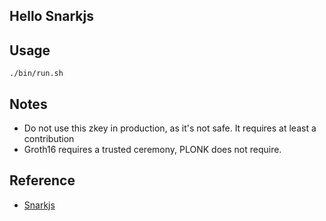 Hello Snarkjs
---

## Usage

```
./bin/run.sh
```

## Notes

- Do not use this zkey in production, as it's not safe. It requires at least a contribution
- Groth16 requires a trusted ceremony, PLONK does not require.

## Reference

- [Snarkjs](https://github.com/iden3/snarkjs)